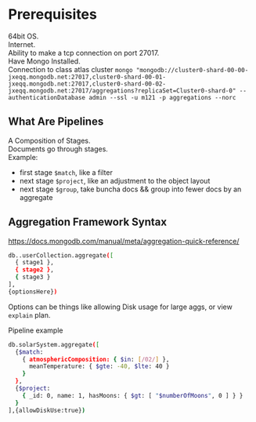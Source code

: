 # Prerequisites
64bit OS.  
Internet.  
Ability to make a tcp connection on port 27017.  
Have Mongo Installed.  
Connection to class atlas cluster
`mongo "mongodb://cluster0-shard-00-00-jxeqq.mongodb.net:27017,cluster0-shard-00-01-jxeqq.mongodb.net:27017,cluster0-shard-00-02-jxeqq.mongodb.net:27017/aggregations?replicaSet=Cluster0-shard-0" --authenticationDatabase admin --ssl -u m121 -p aggregations --norc`

## What Are Pipelines 
A Composition of Stages.  
Documents go through stages.  
Example: 
- first stage `$match`, like a filter
- next stage `$project`, like an adjustment to the object layout
- next stage `$group`, take buncha docs && group into fewer docs by an aggregate

## Aggregation Framework Syntax
https://docs.mongodb.com/manual/meta/aggregation-quick-reference/

```bash
db..userCollection.aggregate([
  { stage1 },
  { stage2 },
  { stage3 }
],
{optionsHere})
```
Options can be things like allowing Disk usage for large aggs, or view `explain` plan.  

Pipeline example
```bash
db.solarSystem.aggregate([
  {$match: 
    { atmosphericComposition: { $in: [/02/] }, 
      meanTemperature: { $gte: -40, $lte: 40 }
    }
  }, 
  {$project: 
    { _id: 0, name: 1, hasMoons: { $gt: [ "$numberOfMoons", 0 ] } } 
  }
],{allowDiskUse:true})
```
